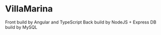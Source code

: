 # VillaMarina

Front build by Angular and TypeScript
Back build by NodeJS + Express
DB build by MySQL
